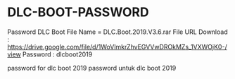 # DLC-BOOT-PASSWORD
Password DLC Boot
File Name = DLC.Boot.2019.V3.6.rar
File URL Download : https://drive.google.com/file/d/1WoVImkrZhvEGVVwDROkMZs_1VXWOjK0-/view
Password : dlcboot2019

password for dlc boot 2019
password untuk dlc boot 2019
